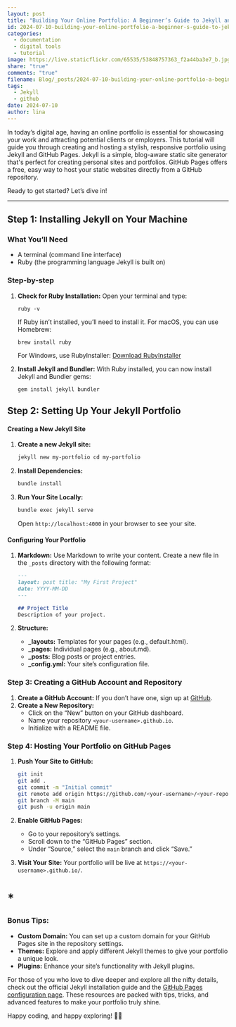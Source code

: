 ```yaml
---
layout: post
title: "Building Your Online Portfolio: A Beginner’s Guide to Jekyll and GitHub Pages"
id: 2024-07-10-building-your-online-portfolio-a-beginner-s-guide-to-jekyll-and-github-pages.md
categories:
  - documentation
  - digital tools
  - tutorial
image: https://live.staticflickr.com/65535/53848757363_f2a44ba3e7_b.jpg
share: "true"
comments: "true"
filename: Blog/_posts/2024-07-10-building-your-online-portfolio-a-beginner-s-guide-to-jekyll-and-github-pages.md
tags:
  - Jekyll
  - github
date: 2024-07-10
author: lina
---
```


In today’s digital age, having an online portfolio is essential for showcasing your work and attracting potential clients or employers. This tutorial will guide you through creating and hosting a stylish, responsive portfolio using Jekyll and GitHub Pages. Jekyll is a simple, blog-aware static site generator that's perfect for creating personal sites and portfolios. GitHub Pages offers a free, easy way to host your static websites directly from a GitHub repository.

Ready to get started? Let’s dive in!

---

## Step 1: Installing Jekyll on Your Machine
### What You’ll Need

- A terminal (command line interface)
- Ruby (the programming language Jekyll is built on)

### Step-by-step
1. **Check for Ruby Installation:** 
	Open your terminal and type:
	
	```
	ruby -v 
	``` 
	
	If Ruby isn’t installed, you’ll need to install it. For macOS, you can use Homebrew: 
	
	```
	brew install ruby 
	```
	
	For Windows, use RubyInstaller: [Download RubyInstaller](https://rubyinstaller.org/)

2. **Install Jekyll and Bundler:** 
	With Ruby installed, you can now install Jekyll and Bundler gems: 
	
	```
	gem install jekyll bundler 
	```

## Step 2: Setting Up Your Jekyll Portfolio
#### Creating a New Jekyll Site
1. **Create a new Jekyll site:** 
	
	```bash
	jekyll new my-portfolio cd my-portfolio
	```
	
2. **Install Dependencies:** 
	
	```bash
	bundle install
	```
	
3. **Run Your Site Locally:** 
	
	```bash
	bundle exec jekyll serve
	``` 
	
	Open `http://localhost:4000` in your browser to see your site.

#### Configuring Your Portfolio 
1. **Markdown:** Use Markdown to write your content. Create a new file in the `_posts` directory with the following format:
	
	 ```markdown
	 ---
	 layout: post title: "My First Project" 
	 date: YYYY-MM-DD 
	 ---
	 
	 ## Project Title 
	 Description of your project. 
	 ```
	

2. **Structure:**
	- **_layouts:** Templates for your pages (e.g., default.html).
	- **_pages:** Individual pages (e.g., about.md).
	- **_posts:** Blog posts or project entries.
	- **_config.yml:** Your site’s configuration file.

### Step 3: Creating a GitHub Account and Repository

1. **Create a GitHub Account:** 
	If you don’t have one, sign up at [GitHub](https://github.com/).
2. **Create a New Repository:**
    - Click on the “New” button on your GitHub dashboard.
    - Name your repository `<your-username>.github.io`.
    - Initialize with a README file.

### Step 4: Hosting Your Portfolio on GitHub Pages

1. **Push Your Site to GitHub:**
	
	```bash 
	git init 
	git add . 
	git commit -m "Initial commit" 
	git remote add origin https://github.com/<your-username>/<your-repo>.git 
	git branch -M main 
	git push -u origin main 
	```

2. **Enable GitHub Pages:**
    - Go to your repository’s settings.
    - Scroll down to the “GitHub Pages” section.
    - Under “Source,” select the `main` branch and click “Save.”

3. **Visit Your Site:** Your portfolio will be live at `https://<your-username>.github.io/`.

# *

### Bonus Tips:

- **Custom Domain:** You can set up a custom domain for your GitHub Pages site in the repository settings.
- **Themes:** Explore and apply different Jekyll themes to give your portfolio a unique look.
- **Plugins:** Enhance your site’s functionality with Jekyll plugins.

For those of you who love to dive deeper and explore all the nifty details, check out the official Jekyll installation guide and the [GitHub Pages configuration page](https://docs.github.com/en/pages/getting-started-with-github-pages). These resources are packed with tips, tricks, and advanced features to make your portfolio truly shine.

Happy coding, and happy exploring! 🚀✨